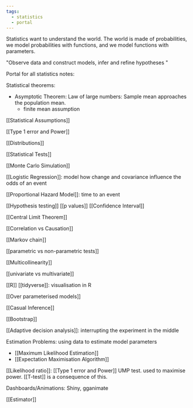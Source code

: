 ```yaml
---
tags:
  - statistics
  - portal
---
```

Statistics want to understand the world. The world is made of probabilities, we model probabilities with functions, and we model functions with parameters.

"Observe data and construct models, infer and refine hypotheses "

Portal for all statistics notes:

Statistical theorems:
- Asymptotic Theorem: Law of large numbers: Sample mean approaches the population mean.
	- finite mean assumption

[[Statistical Assumptions]]

[[Type 1 error and Power]]

[[Distributions]]

[[Statistical Tests]]

[[Monte Carlo Simulation]]

[[Logistic Regression]]: model how change and covariance influence the odds of an event

[[Proportional Hazard Model]]: time to an event

[[Hypothesis testing]]
[[p values]]
[[Confidence Interval]]

[[Central Limit Theorem]]

[[Correlation vs Causation]]

[[Markov chain]]

[[parametric vs non-parametric tests]]

[[Multicollinearity]]

[[univariate vs multivariate]]

[[R]]
[[tidyverse]]: visualisation in R

[[Over parameterised models]]

[[Casual Inference]]

[[Bootstrap]]

[[Adaptive decision analysis]]: interrupting the experiment in the middle

Estimation Problems: using data to estimate model parameters
- [[Maximum Likelihood Estimation]]
- [[Expectation Maximisation Algorithm]]

[[Likelihood ratio]]: [[Type 1 error and Power]] UMP test. used to maximise power. [[T-test]] is a consequence of this.

Dashboards/Animations: Shiny, gganimate

[[Estimator]]

